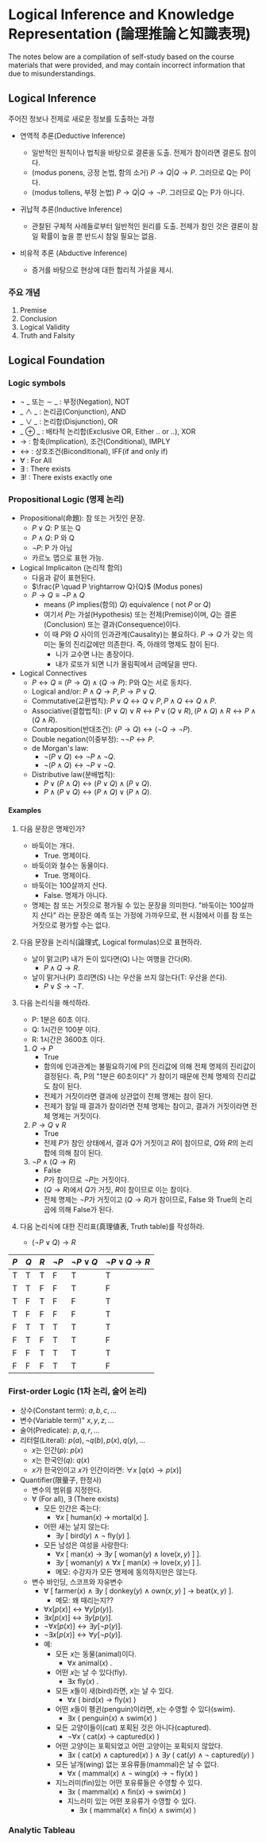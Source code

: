 # Logical Inference and Knowledge Representation (論理推論と知識表現)
The notes below are a compilation of self-study based on the course materials that were provided, and may contain incorrect information that due to misunderstandings.

## Logical Inference
주어진 정보나 전제로 새로운 정보를 도출하는 과정

- 연역적 추론(Deductive Inference)
    - 일반적인 원칙이나 법칙을 바탕으로 결론을 도출. 전제가 참이라면 결론도 참이다.
    - (modus ponens, 긍정 논법, 함의 소거) $P \to Q | Q \to P .$ 그러므로 Q는 P이다.
    - (modus tollens, 부정 논법) $P \to Q | Q \to \neg P .$ 그러므로 Q는 P가 아니다.

- 귀납적 추론(Inductive Inference)
    - 관찰된 구체적 사례들로부터 일반적인 원리를 도출. 전제가 참인 것은 결론이 참일 확률이 높을 뿐 반드시 참일 필요는 없음.

- 비유적 추론 (Abductive Inference)
    - 증거를 바탕으로 현상에 대한 합리적 가설을 제시.

### 주요 개념
1. Premise
2. Conclusion
3. Logical Validity
4. Truth and Falsity

## Logical Foundation
### Logic symbols
- $\lnot$ \_ 또는 $\sim$ \_ : 부정(Negation), NOT
- \_ $\land$ \_ : 논리곱(Conjunction), AND
- \_ $\lor$ \_ : 논리합(Disjunction), OR
- \_ $\oplus$ \_ : 배타적 논리합(Exclusive OR, Either .. or ..), XOR
- $\to$ : 함축(Implication), 조건(Conditional), IMPLY
- $\leftrightarrow$ : 상호조건(Biconditional), IFF(if and only if)
- $\forall$ : For All
- $\exists$ : There exists
- $\exists !$ : There exists exactly one

### Propositional Logic (명제 논리)
- Propositional(命題): 참 또는 거짓인 문장.
    - $P \vee Q$: P 또는 Q
    - $P \wedge Q$: P 와 Q
    - $\neg P$: P 가 아님
    - 카르노 맵으로 표현 가능.
- Logical Implicaiton (논리적 함의)
    - 다음과 같이 표현된다.
    - $\frac{P \quad P \rightarrow Q}{Q}$ (Modus pones)
    - $P \rightarrow Q \equiv \neg P \wedge Q$ 
        - means $(P$ implies(함의) $Q)$ equivalence $($ not $P$ or $Q)$
        - 여기서 $P$는 가설(Hypothesis) 또는 전제(Premise)이며, $Q$는 결론(Conclusion) 또는 결과(Consequence)이다.
        - 이 때 $P$와 $Q$ 사이의 인과관계(Causality)는 불요하다. $P \to Q$ 가 갖는 의미는 둘의 진리값에만 의존한다. 즉, 아래의 명제도 참이 된다.
            - 니가 교수면 나는 총장이다.
            - 내가 로또가 되면 니가 올림픽에서 금메달을 딴다.
- Logical Connectives
    - $P \leftrightarrow Q \equiv (P \rightarrow Q) \wedge (Q \rightarrow P)$: P와 Q는 서로 동치다. 
    - Logical and/or: $P \land Q \rightarrow P, P \rightarrow P \lor Q .$
    - Commutative(교환법칙): $P \lor Q \leftrightarrow Q \lor P, P \land Q \leftrightarrow Q \land P .$
    - Associative(결합법칙): $(P \lor Q) \lor R \leftrightarrow P \lor (Q \lor R), (P \land Q) \land R \leftrightarrow P \land (Q \land R) .$
    - Contraposition(반대조건): $(P \to Q) \leftrightarrow (\lnot Q \to \lnot P) .$
    - Double negation(이중부정): $\lnot \lnot P \leftrightarrow P .$
    - de Morgan's law:
        - $\lnot (P \lor Q) \leftrightarrow \lnot P \land \lnot Q .$
        - $\lnot (P \land Q) \leftrightarrow \lnot P \lor \lnot Q .$
    - Distributive law(분배법칙):
        - $P \lor (P \land Q) \leftrightarrow (P \lor Q) \land (P \lor Q) .$
        - $P \land (P \lor Q) \leftrightarrow (P \land Q) \lor (P \land Q) .$

#### Examples
1. 다음 문장은 명제인가?
    - 바둑이는 개다.
        - True. 명제이다.
    - 바둑이와 철수는 동물이다.
        - True. 명제이다.
    - 바둑이는 100살까지 산다.
        - False. 명제가 아니다.
    - 명제는 참 또는 거짓으로 평가될 수 있는 문장을 의미한다. "바둑이는 100살까지 산다" 라는 문장은 예측 또는 가정에 가까우므로, 현 시점에서 이를 참 또는 거짓으로 평가할 수는 없다.
2. 다음 문장을 논리식(論理式, Logical formulas)으로 표현하라.
    - 날이 맑고(P) 내가 돈이 있다면(Q) 나는 여행을 간다(R).
        - $P \land Q \to R .$
    - 날이 맑거나(P) 흐리면(S) 나는 우산을 쓰지 않는다(T: 우산을 쓴다).
        - $P \lor S \to \neg T .$
3. 다음 논리식을 해석하라.
    - P: 1분은 60초 이다.
    - Q: 1시간은 100분 이다.
    - R: 1시간은 3600초 이다.
    1. $Q \to P$
        - True
        - 함의에 인과관계는 불필요하기에 P의 진리값에 의해 전체 명제의 진리값이 결정된다. 즉, P의 "1분은 60초이다" 가 참이기 때문에 전체 명제의 진리값도 참이 된다.
        - 전제가 거짓이라면 결과에 상관없이 전체 명제는 참이 된다.
        - 전제가 참일 때 결과가 참이라면 전체 명제는 참이고, 결과가 거짓이라면 전체 명제는 거짓이다.
    2. $P \to Q \lor R$
        - True
        - 전제 $P$가 참인 상태에서, 결과 $Q$가 거짓이고 $R$이 참이므로, $Q$와 $R$의 논리합에 의해 참이 된다.
    3. $\neg P \land (Q \to R)$
        - False
        - $P$가 참이므로 $\lnot P$는 거짓이다.
        - $(Q \to R)$에서 $Q$가 거짓, $R$이 참이므로 이는 참이다.
        - 전체 명제는 $\lnot P$가 거짓이고 $(Q \to R)$가 참이므로, False 와 True의 논리곱에 의해 False가 된다.

4. 다음 논리식에 대한 진리표(真理値表, Truth table)를 작성하라.
    - $(\neg P \lor Q) \to R$

| $P$   | $Q$   | $R$   | $\lnot P$  | $\lnot P \lor Q$ | $\lnot P \lor Q \to R$ |
|-----|-----|-----|-----|--------|--------------|
| T   | T   | T   | F   | T      | T            |
| T   | T   | F   | F   | T      | F            |
| T   | F   | T   | F   | F      | T            |
| T   | F   | F   | F   | F      | T            |
| F   | T   | T   | T   | T      | T            |
| F   | T   | F   | T   | T      | F            |
| F   | F   | T   | T   | T      | T            |
| F   | F   | F   | T   | T      | F            |


### First-order Logic (1차 논리, 술어 논리)
- 상수(Constant term): $a, b, c, ...$
- 변수(Variable term)" $x, y, z, ...$
- 술어(Predicate): $p, q, r, ...$
- 리터럴(Literal): $p(a), \lnot q(b), p(x), q(y), ...$
    - $x$는 인간$(p)$: $p(x)$
    - $x$는 한국인$(q)$: $q(x)$
    - $x$가 한국인이고 $x$가 인간이라면: $\forall x$ $[q(x) \to p(x)]$
- Quantifier(限量子, 한정사)
    - 변수의 범위를 지정한다.
    - $\forall$ (For all), $\exists$ (There exists)
        - 모든 인간은 죽는다:
            - $\forall x$ $[$ human($x$) $\to$ mortal($x$) $] .$
        - 어떤 새는 날지 않는다:
            - $\exists y$ $[$ bird($y$) $\land$ $\lnot$ fly($y$) $] .$
        - 모든 남성은 여성을 사랑한다:
            - $\forall x$ $[$ man($x$) $\to$ $\exists y$ $[$ woman($y$) $\land$ love($x, y$) $]$  $] .$
            - $\exists y$  $[$ woman($y$) $\land$ $\forall x$ $[$ man($x$) $\to$ love($x, y$) $]$  $] .$
            - 메모: 수강자가 모든 명제에 동의하지만은 않는다.
    - 변수 바인딩, 스코프와 자유변수
        - $\forall$ $[$ farmer($x$) $\land$ $\exists y$ $[$ donkey($y$) $\land$ own($x, y$) $]$ $\to$ beat($x, y$) $] .$
            - 메모: 왜 때리는지??
        - $\forall x [p(x)] \leftrightarrow \forall y [p(y)] .$
        - $\exists x [p(x)] \leftrightarrow \exists y [p(y)] .$
        - $\lnot \forall x [p(x)] \leftrightarrow \exists y [\lnot p(y)] .$
        - $\lnot \exists x [p(x)] \leftrightarrow \forall y [\lnot p(y)] .$
        - 예:
            - 모든 $x$는 동물(animal)이다.
                - $\forall x$ animal($x$) .
            - 어떤 $x$는 날 수 있다(fly).
                - $\exists x$ fly($x$) .
            - 모든 $x$들이 새(bird)라면, $x$는 날 수 있다.
                - $\forall x$ $($ bird($x$) $\to$ fly($x$) $)$
            - 어떤 $x$들이 펭귄(penguin)이라면, $x$는 수영할 수 있다(swim).
                - $\exists x$ $($ penguin($x$) $\land$ swim($x$) $)$
            - 모든 고양이들이(cat) 포획된 것은 아니다(captured).
                - $\lnot \forall x$ $($ cat($x$) $\to$ captured($x$) $)$
            - 어떤 고양이는 포획되었고 어떤 고양이는 포획되지 않았다.
                - $\exists x$ $($ cat($x$) $\land$ captured($x$) $)$ $\land$  $\exists y$ $($ cat($y$) $\land$ $\lnot$ captured($y$) $)$
            - 모든 날개(wing) 없는 포유류들(mammal)은 날 수 없다.
                - $\forall x$ $($ mammal($x$) $\land$ $\lnot$ wing($x$) $\to$ $\lnot$ fly($x$) $)$
            - 지느러미(fin)있는 어떤 포유류들은 수영할 수 있다.
                - $\exists x$ $($ mammal($x$) $\land$ fin($x$) $\to$ swim($x$) $)$
                - 지느러미 있는 어떤 포유류가 수영할 수 있다.
                    - $\exists x$ $($ mammal($x$) $\land$ fin($x$) $\land$ swim($x$) $)$

### Analytic Tableau
